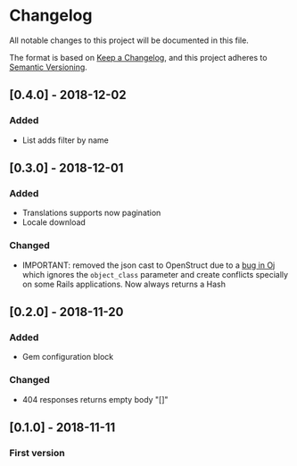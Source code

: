 # Changelog
All notable changes to this project will be documented in this file.

The format is based on [Keep a Changelog](https://keepachangelog.com/en/1.0.0/),
and this project adheres to [Semantic Versioning](https://semver.org/spec/v2.0.0.html).

## [0.4.0] - 2018-12-02
### Added
- List adds filter by name

## [0.3.0] - 2018-12-01
### Added
- Translations supports now pagination
- Locale download

### Changed
- IMPORTANT: removed the json cast to OpenStruct due to a [bug in Oj](https://github.com/ohler55/oj/issues/239) which ignores the ```object_class``` parameter and create conflicts specially on some Rails applications. Now always returns a Hash

## [0.2.0] - 2018-11-20
### Added
- Gem configuration block

### Changed
- 404 responses returns empty body "[]"

## [0.1.0] - 2018-11-11
### First version
